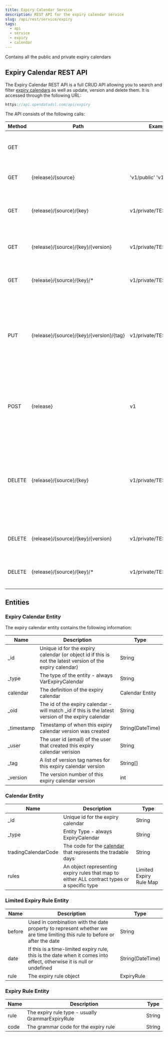 ```yaml
---
title: Expiry Calendar Service
description: REST API for the expiry calendar service
slug: /api/rest/service/expiry
tags:
  - api
  - service
  - expiry
  - calendar
---
```

Contains all the public and private expiry calendars

## Expiry Calendar REST API

The Expiry Calendar REST API is a full CRUD API allowing you to search and filter [expiry calendars](/docs/odsl/variable/expirycalendar) as well as update, version and delete them. It is accessed through the following URL:
```js
https://api.opendatadsl.com/api/expiry
```
The API consists of the following calls:

|**Method**|**Path**|**Example**|**Description**|
|-|-|-|-|
|GET|||Get the build information for this service|
|GET|{release}/{source}|'v1/public' 'v1/private'|List public or private expiry calendars|
|GET|{release}/{source}/{key}|v1/private/TEST|Retrieve a single expiry calendar using it’s unique id
|GET|{release}/{source}/{key}/{version}|v1/private/TEST/1|Retrieve a version of a single expiry calendar|
|GET|{release}/{source}/{key}/*|v1/private/TEST/*|Get a list of versions for a specific expiry calendar|
|PUT|{release}/{source}/{key}/{version}/{tag}|v1/private/TEST/1/PROD|Tag a version with a name (which can be used instead of the version number when retrieving it)|
|POST|{release}|v1|Create or update an expiry calendar, the expiry calendar is the JSON body of the POST request|
|DELETE|{release}/{source}/{key}|v1/private/TEST|Rollback to the previous version of an expiry calendar, if it is the only version then the expiry calendar will be deleted|
|DELETE|{release}/{source}/{key}/{version}|v1/private/TEST/1|Delete a specific version of an expiry calendar|
|DELETE|{release}/{source}/{key}/*|v1/private/TEST/*|Fully delete an expiry calendar, including all versions|

## Entities

### Expiry Calendar Entity

The expiry calendar entity contains the following information:

|**Name**|**Description**|**Type**|
|-|-|-|
|_id|Unique id for the expiry calendar (or object id if this is not the latest version of the expiry calendar)|String|
|_type|The type of the entity - always VarExpiryCalendar|String|
|calendar|The definition of the expiry calendar|Calendar Entity|
|_oid|The id of the expiry calendar - will match _id if this is the latest version of the expiry calendar|String|
|_timestamp|Timestamp of when this expiry calendar version was created|String(DateTime)|
|_user|The user id (email) of the user that created this expiry calendar verision|String|
|_tag|A list of version tag names for this expiry calendar version|String[]|
|_version|The version number of this expiry calendar version|int|

### Calendar Entity

|**Name**|**Description**|**Type**|
|-|-|-|
|_id|Unique id for the expiry calendar|String|
|_type|Entity Type - always ExpiryCalendar|String|
|tradingCalendarCode|The code for the [calendar](Calendar) that represents the tradable days|String|
|rules|An object representing expiry rules that map to either ALL contract types or a specific type|Limited Expiry Rule Map|

### Limited Expiry Rule Entity

|**Name**|**Description**|**Type**|
|-|-|-|
|before|Used in combination with the date property to represent whether we are time limiting this rule to before or after the date|String|
|date|If this is a time-limited expiry rule, this is the date when it comes into effect, otherwise it is null or undefined|String(DateTime)|
|rule|The expiry rule object|ExpiryRule|

### Expiry Rule Entity

|**Name**|**Description**|**Type**|
|-|-|-|
|rule|The expiry rule type - usually GrammarExpiryRule|String|
|code|The grammar code for the expiry rule|String|
